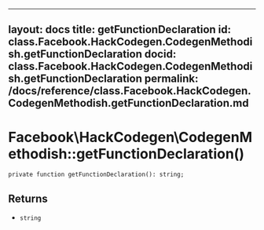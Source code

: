 
***

layout: docs
title: getFunctionDeclaration
id: class.Facebook.HackCodegen.CodegenMethodish.getFunctionDeclaration
docid: class.Facebook.HackCodegen.CodegenMethodish.getFunctionDeclaration
permalink: /docs/reference/class.Facebook.HackCodegen.CodegenMethodish.getFunctionDeclaration.md
---







# Facebook\\HackCodegen\\CodegenMethodish::getFunctionDeclaration()




``` Hack
private function getFunctionDeclaration(): string;
```




## Returns




+ ` string `